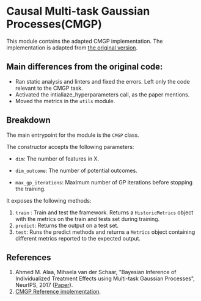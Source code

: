 # Causal Multi-task Gaussian Processes(CMGP)

This module contains the adapted CMGP implementation.
The implementation is adapted from [the original version](https://bitbucket.org/mvdschaar/mlforhealthlabpub/src/master/alg/causal_multitask_gaussian_processes_ite/).

## Main differences from the original code:
 - Ran static analysis and linters and fixed the errors. Left only the code relevant to the CMGP task.
 - Activated the intialiaze_hyperparameters call, as the paper mentions.
 - Moved the metrics in the `utils` module.

## Breakdown
The main entrypoint for the module is the `CMGP` class.

The constructor accepts the following parameters:

- `dim`: The number of features in X.

- `dim_outcome`: The number of potential outcomes.

- `max_gp_iterations`: Maximum number of GP iterations before stopping the training.


It exposes the following methods:

 1. `train` : Train and test the framework. Returns a `HistoricMetrics` object with the metrics on the train and tests set during training.
 2. `predict`: Returns the output on a test set.
 3. `test`: Runs the predict methods and returns a `Metrics` object containing different metrics reported to the expected output.

## References
1. Ahmed M. Alaa, Mihaela van der Schaar, "Bayesian Inference of Individualized Treatment Effects using Multi-task Gaussian Processes", NeurIPS, 2017 ([Paper](https://arxiv.org/pdf/1704.02801.pdf)).
2. [CMGP Reference implementation](https://bitbucket.org/mvdschaar/mlforhealthlabpub/src/master/alg/causal_multitask_gaussian_processes_ite/).